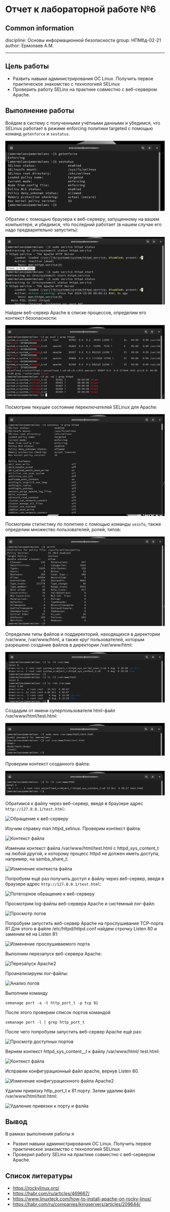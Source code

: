 # **Отчет к лабораторной работе №6**
## **Common information**
discipline: Основы информационной безопасности 
group: НПМбд-02-21  
author: Ермолаев А.М.

---
## **Цель работы**

* Развить навыки администрирования ОС Linux. Получить первое практическое знакомство с технологией SELinux
* Проверить работу SELinx на практике совместно с веб-сервером Apache.

## **Выполнение работы**

Войдем в систему с полученными учётными данными и убедимся, что SELinux работает в режиме enforcing политики targeted с помощью команд ```getenforce``` и ```sestatus```.

![Команды getenforce и seastatus](images/s1_getenforce.png)

Обратим с помощью браузера к веб-серверу, запущенному на вашем компьютере, и убедимся, что последний работает (в нашем случае его надо предварительно запустить):

![Статус сервиса Apache2](images/s2_apache.png)

Найдем веб-сервер Apache в списке процессов, определим его контекст безопасности:

![Контекст безопасности Apache2](images/s3_processes.png)

Посмотрим текущее состояние переключателей SELinux для Apache:

![Текущее состояние переключателей для Apache2](images/s4_sestatus.png)

Посмотрим статистику по политике с помощью команды ```seinfo```, также определим множество пользователей, ролей, типов:

![Команда seinfo](images/s5_seinfo.png)

Определим типы файлов и поддиректорий, находящихся в директории /var/www,  /var/www/html, а также круг пользователей, которым разрешено создание файлов в
директории /var/www/html:

![Тип файлов и поддиректорий](images/s6_s8_ls.png)

Создадим от имени суперпользователя html-файл
/var/www/html/test.html:

![Файл test.html](images/s9_html.png)

Проверим контекст созданного файла:

![Контекст файла](images/s10_context.png)

Обратимся к файлу через веб-сервер, введя в браузере адрес
```http://127.0.0.1/test.html```:

![Обращение к веб-серверу](images/s11_working.png)

Изучим справку man httpd_selinux. Проверим контекст файла:

![Контекст файла](images/s12_context.png)

Изменим контекст файла /var/www/html/test.html с
httpd_sys_content_t на любой другой, к которому процесс httpd не должен иметь доступа, например, на samba_share_t:

![Изменение контекста файла](images/s13_chcon.png)

Попробуем ещё раз получить доступ к файлу через веб-сервер, введя в браузере адрес ```http://127.0.0.1/test.html```:

![Потвторное обращение к веб-серверу](images/s14_403.png)

Просмотрим log-файлы веб-сервера Apache и системный лог-файл:

![Просмотр логов](images/s15_logs.png)

Попробуем запустить веб-сервер Apache на прослушивание ТСР-порта
81 Для
этого в файле /etc/httpd/httpd.conf найдем строчку Listen 80 и
заменим её на Listen 81:

![Изменение прослушиваемого порта](images/s16_listen81.png)

Выполним перезапуск веб-сервера Apache:

![Перезапуск Apache2](images/s17_ok.png)

Проанализируем лог-файлы:

![Анализ логов](images/s18_logs.png)

Выполним команду
```
semanage port -a -t http_port_t -р tcp 81
```
После этого проверим список портов командой
```
semanage port -l | grep http_port_t
```

После чего попробуем запустить веб-сервер Apache ещё раз:

![Просмотр доступных портов](images/s19_20_semanage.png)

Вернем контекст httpd_sys_cоntent__t к файлу /var/www/html/ test.html:

![Контекст файла](images/s21_chcon_test.png)

Исправим конфигурационный файл apache, вернув Listen 80.


![Изменение конфигурационного файла  Apache2](images/s22_listen80.png)

Удалим привязку http_port_t к 81 порту. Затем удалим файл /var/www/html/test.html:

![Удаление привязки к порту и фалйа](images/s22_s24_semanage_rm.png)


## **Вывод**
В рамках выполнения работы я 

* Развил навыки администрирования ОС Linux. Получить первое практическое знакомство с технологией SELinux
* Проверил работу SELinx на практике совместно с веб-сервером Apache.

## **Список литературы**
* https://rockylinux.org/
* https://habr.com/ru/articles/469667/
* https://www.linuxteck.com/how-to-install-apache-on-rocky-linux/
* https://habr.com/ru/companies/kingservers/articles/209644/



